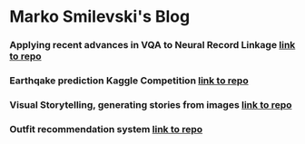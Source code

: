 # Marko Smilevski's Blog

### Applying recent advances in VQA to Neural Record Linkage [link to repo](https://github.com/msmilevski/nrl)

### Earthqake prediction Kaggle Competition [link to repo](https://github.com/msmilevski/mlp_lanl_earthquake_prediction)

### Visual Storytelling, generating stories from images [link to repo](https://github.com/msmilevski/ai-visual-storytelling-seq2seq)

### Outfit recommendation system [link to repo](https://github.com/msmilevski/proekt_iis)
